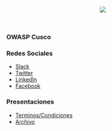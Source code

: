 <!--### Chapter Information
* Chapter Region -->

<br>
<p align="center">
  <img src="OWASP-Cusco.png">
</p>
<br>

### OWASP Cusco

### Redes Sociales
* [Slack](https://owasp.slack.com/messages/chapter-cusco/)
* [Twitter](https://twitter.com/owaspcusco)
* [LinkedIn](https://pe.linkedin.com/company/owaspcusco)
* [Facebook](https://www.facebook.com/OwaspCusco/)
### Presentaciones
* [Terminos/Condiciones]()
* [Archivo]()
